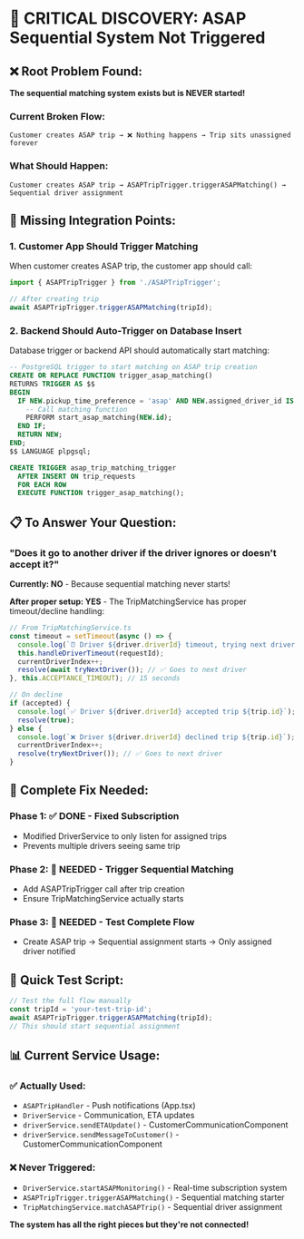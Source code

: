 # 🚨 CRITICAL DISCOVERY: ASAP Sequential System Not Triggered

## ❌ **Root Problem Found:**

**The sequential matching system exists but is NEVER started!**

### **Current Broken Flow:**
```
Customer creates ASAP trip → ❌ Nothing happens → Trip sits unassigned forever
```

### **What Should Happen:**
```
Customer creates ASAP trip → ASAPTripTrigger.triggerASAPMatching() → Sequential driver assignment
```

## 🔧 **Missing Integration Points:**

### **1. Customer App Should Trigger Matching**
When customer creates ASAP trip, the customer app should call:
```typescript
import { ASAPTripTrigger } from './ASAPTripTrigger';

// After creating trip
await ASAPTripTrigger.triggerASAPMatching(tripId);
```

### **2. Backend Should Auto-Trigger on Database Insert**
Database trigger or backend API should automatically start matching:
```sql
-- PostgreSQL trigger to start matching on ASAP trip creation
CREATE OR REPLACE FUNCTION trigger_asap_matching()
RETURNS TRIGGER AS $$
BEGIN
  IF NEW.pickup_time_preference = 'asap' AND NEW.assigned_driver_id IS NULL THEN
    -- Call matching function
    PERFORM start_asap_matching(NEW.id);
  END IF;
  RETURN NEW;
END;
$$ LANGUAGE plpgsql;

CREATE TRIGGER asap_trip_matching_trigger
  AFTER INSERT ON trip_requests
  FOR EACH ROW
  EXECUTE FUNCTION trigger_asap_matching();
```

## 📋 **To Answer Your Question:**

### **"Does it go to another driver if the driver ignores or doesn't accept it?"**

**Currently: NO** - Because sequential matching never starts!

**After proper setup: YES** - The TripMatchingService has proper timeout/decline handling:

```typescript
// From TripMatchingService.ts
const timeout = setTimeout(async () => {
  console.log(`⏰ Driver ${driver.driverId} timeout, trying next driver`);
  this.handleDriverTimeout(requestId);
  currentDriverIndex++;
  resolve(await tryNextDriver()); // ✅ Goes to next driver
}, this.ACCEPTANCE_TIMEOUT); // 15 seconds

// On decline
if (accepted) {
  console.log(`✅ Driver ${driver.driverId} accepted trip ${trip.id}`);
  resolve(true);
} else {
  console.log(`❌ Driver ${driver.driverId} declined trip ${trip.id}`);
  currentDriverIndex++;
  resolve(tryNextDriver()); // ✅ Goes to next driver
}
```

## 🚀 **Complete Fix Needed:**

### **Phase 1: ✅ DONE - Fixed Subscription**
- Modified DriverService to only listen for assigned trips
- Prevents multiple drivers seeing same trip

### **Phase 2: 🔄 NEEDED - Trigger Sequential Matching**
- Add ASAPTripTrigger call after trip creation
- Ensure TripMatchingService actually starts

### **Phase 3: 🔄 NEEDED - Test Complete Flow**
- Create ASAP trip → Sequential assignment starts → Only assigned driver notified

## 🎯 **Quick Test Script:**

```typescript
// Test the full flow manually
const tripId = 'your-test-trip-id';
await ASAPTripTrigger.triggerASAPMatching(tripId);
// This should start sequential assignment
```

## 📊 **Current Service Usage:**

### **✅ Actually Used:**
- `ASAPTripHandler` - Push notifications (App.tsx)
- `DriverService` - Communication, ETA updates
- `driverService.sendETAUpdate()` - CustomerCommunicationComponent
- `driverService.sendMessageToCustomer()` - CustomerCommunicationComponent

### **❌ Never Triggered:**
- `DriverService.startASAPMonitoring()` - Real-time subscription system
- `ASAPTripTrigger.triggerASAPMatching()` - Sequential matching starter
- `TripMatchingService.matchASAPTrip()` - Sequential driver assignment

**The system has all the right pieces but they're not connected!**
